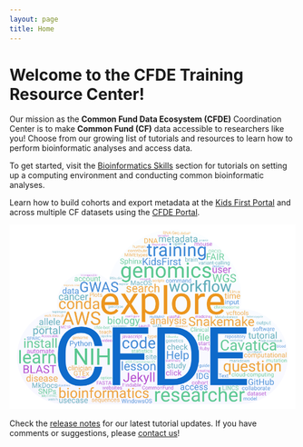 ```yaml
---
layout: page
title: Home
---
```


# Welcome to the CFDE Training Resource Center!

Our mission as the **Common Fund Data Ecosystem (CFDE)** Coordination Center is to make **Common Fund (CF)** data accessible to researchers like you! Choose from our growing list of tutorials and resources to learn how to perform bioinformatic analyses and access data.

To get started, visit the [Bioinformatics Skills](./Bioinformatics-Skills/index.md) section for tutorials on setting up a computing environment and conducting common bioinformatic analyses.

Learn how to build cohorts and export metadata at the [Kids First Portal](./Bioinformatics-Skills/Kids-First/index.md) and across multiple CF datasets using the [CFDE Portal](./Bioinformatics-Skills/CFDE-Portal/index.md).

![](./images/CFDEwordcloud.png "CFDE word cloud")

Check the [release notes](./Release-Notes/index.md) for our latest tutorial updates. If you have comments or suggestions, please [contact us](mailto:coordination@CFDE.groups.io)!
